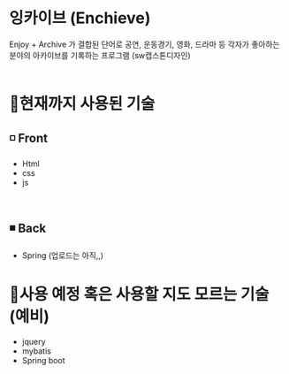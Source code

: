 # 잉카이브 (Enchieve)
Enjoy + Archive 가 결합된 단어로 공연, 운동경기, 영화, 드라마 등 각자가 좋아하는 분야의 아카이브를 기록하는 프로그램 (sw캡스톤디자인)
<br><br>
 
# 🚩현재까지 사용된 기술 
## ◽ Front
* Html
* css 
* js 
  

<br>

## ◾ Back  
* Spring (업로드는 아직,,)

# 🚩사용 예정 혹은 사용할 지도 모르는 기술 (예비)
* jquery
* mybatis
* Spring boot
 
